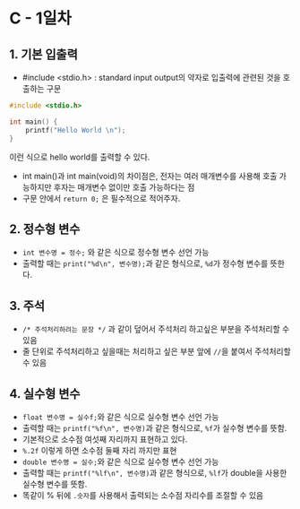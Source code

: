 # C - 1일차

## 1. 기본 입출력
* #include <stdio.h> : standard input output의 약자로 입출력에 관련된 것을 호출하는 구문
```c
#include <stdio.h>

int main() {
    printf("Hello World \n");
}
```
이런 식으로 hello world를 출력할 수 있다.
* int main()과 int main(void)의 차이점은, 전자는 여러 매개변수를 사용해 호출 가능하지만 후자는 매개변수 없이만 호출 가능하다는 점
* 구문 안에서 `return 0;` 은 필수적으로 적어주자.


## 2. 정수형 변수
* `int 변수명 = 정수;` 와 같은 식으로 정수형 변수 선언 가능
* 출력할 때는 `print("%d\n", 변수명);`과 같은 형식으로, `%d`가 정수형 변수를 뜻한다.
  
## 3. 주석
* `/* 주석처리하려는 문장 */` 과 같이 덮어서 주석처리 하고싶은 부분을 주석처리할 수 있음
* 줄 단위로 주석처리하고 싶을때는 처리하고 싶은 부분 앞에 `//`을 붙여서 주석처리할 수 있음
  
## 4. 실수형 변수
* `float 변수명 = 실수f;`와 같은 식으로 실수형 변수 선언 가능
* 출력할 때는 `printf("%f\n", 변수명)`과 같은 형식으로, `%f`가 실수형 변수를 뜻함.
* 기본적으로 소수점 여섯째 자리까지 표현하고 있다.
* `%.2f` 이렇게 하면 소수점 둘째 자리 까지만 표현
* `double 변수명 = 실수;`와 같은 식으로 실수형 변수 선언 가능
* 출력할 때는 `printf("%lf\n", 변수명)`과 같은 형식으로, `%lf`가 double을 사용한 실수형 변수를 뜻함.
* 똑같이 % 뒤에 `.숫자`를 사용해서 출력되는 소수점 자리수를 조절할 수 있음